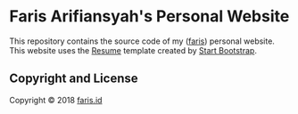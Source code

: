# Faris Arifiansyah's Personal Website

This repository contains the source code of my ([faris](https://github.com/faris-arifiansyah)) personal website. This website uses the [Resume](https://startbootstrap.com/template-overviews/resume/) template created by [Start Bootstrap](http://startbootstrap.com/). 


## Copyright and License
Copyright &copy; 2018 [faris.id](https://www.faris.id)